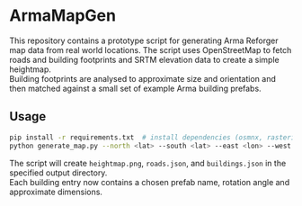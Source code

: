 # ArmaMapGen

This repository contains a prototype script for generating Arma Reforger map data from real world locations. The script uses OpenStreetMap to fetch roads and building footprints and SRTM elevation data to create a simple heightmap.  
Building footprints are analysed to approximate size and orientation and then matched against a small set of example Arma building prefabs.

## Usage

```bash
pip install -r requirements.txt  # install dependencies (osmnx, rasterio, pillow, numpy, SRTM.py, shapely)
python generate_map.py --north <lat> --south <lat> --east <lon> --west <lon> --size 512 --outdir output
```

The script will create `heightmap.png`, `roads.json`, and `buildings.json` in the specified output directory.  
Each building entry now contains a chosen prefab name, rotation angle and approximate dimensions.
